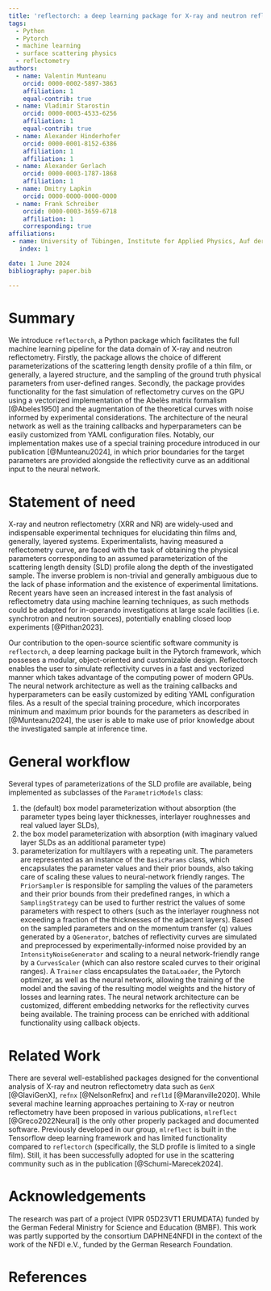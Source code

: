 ```yaml
---
title: 'reflectorch: a deep learning package for X-ray and neutron reflectometry'
tags:
  - Python
  - Pytorch
  - machine learning
  - surface scattering physics
  - reflectometry
authors:
  - name: Valentin Munteanu
    orcid: 0000-0002-5897-3863
    affiliation: 1
    equal-contrib: true
  - name: Vladimir Starostin
    orcid: 0000-0003-4533-6256
    affiliation: 1
    equal-contrib: true
  - name: Alexander Hinderhofer
    orcid: 0000-0001-8152-6386
    affiliation: 1
    affiliation: 1
  - name: Alexander Gerlach
    orcid: 0000-0003-1787-1868
    affiliation: 1
  - name: Dmitry Lapkin
    orcid: 0000-0000-0000-0000
  - name: Frank Schreiber
    orcid: 0000-0003-3659-6718
    affiliation: 1
    corresponding: true
affiliations:
 - name: University of Tübingen, Institute for Applied Physics, Auf der Morgenstelle 10, 72076 Tübingen, Germany
   index: 1

date: 1 June 2024
bibliography: paper.bib

---
```


# Summary

We introduce `reflectorch`, a Python package which facilitates the full machine learning pipeline for the data domain of X-ray and neutron reflectometry. Firstly, the package allows the choice of different parameterizations of the scattering length density profile of a thin film, or generally, a layered structure, and the sampling of the ground truth physical parameters from user-defined ranges. Secondly, the package provides functionality for the fast simulation of reflectometry curves on the GPU using a vectorized implementation of the Abelès matrix formalism [@Abeles1950] and the augmentation of the theoretical curves with noise informed by experimental considerations. The architecture of the neural network as well as the training callbacks and hyperparameters can be easily customized from YAML configuration files. Notably, our implementation makes use of a special training procedure introduced in our publication [@Munteanu2024], in which prior boundaries for the target parameters are provided alongside the reflectivity curve as an additional input to the neural network.


# Statement of need

X-ray and neutron reflectometry (XRR and NR) are widely-used and indispensable experimental techniques for elucidating thin films and, generally, layered systems. Experimentalists, having measured a reflectometry curve, are faced with the task of obtaining the physical parameters corresponding to an assumed parameterization of the scattering length density (SLD) profile along the depth of the investigated sample. The inverse problem is non-trivial and generally ambiguous due to the lack of phase information and the existence of experimental limitations. Recent years have seen an increased interest in the fast analysis of reflectometry data using machine learning techniques, as such methods could be adapted for in-operando investigations at large scale facilities (i.e. synchrotron and neutron sources), potentially enabling closed loop experiments [@Pithan2023]. 

Our contribution to the open-source scientific software community is `reflectorch`, a deep learning package built in the Pytorch framework, which posseses a modular, object-oriented and customizable design. Reflectorch enables the user to simulate reflectivity curves in a fast and vectorized manner which takes advantage of the computing power of modern GPUs. The neural network architecture as well as the training callbacks and hyperparameters can be easily customized by editing YAML configuration files. As a result of the special training procedure, which incorporates minimum and maximum prior bounds for the parameters as described in [@Munteanu2024], the user is able to make use of prior knowledge about the investigated sample at inference time.  

# General workflow

Several types of parameterizations of the SLD profile are available, being implemented as subclasses of the `ParametricModels` class: 
1. the (default) box model parameterization without absorption (the parameter types being layer thicknesses, interlayer roughnesses and real valued layer SLDs), 
2. the box model parameterization with absorption (with imaginary valued layer SLDs as an additional parameter type) 
3. parameterization for multilayers with a repeating unit. 
The parameters are represented as an instance of the `BasicParams` class, which encapsulates the parameter values and their prior bounds, also taking care of scaling these values to neural-network friendly ranges. The `PriorSampler` is responsible for sampling the values of the parameters and their prior bounds from their predefined ranges, in which a `SamplingStrategy` can be used to further restrict the values of some parameters with respect to others (such as the interlayer roughness not exceeding a fraction of the thicknesses of the adjacent layers). Based on the sampled parameters and on the momentum transfer (q) values generated by a `QGenerator`, batches of reflectivity curves are simulated and preprocessed by experimentally-informed noise provided by an `IntensityNoiseGenerator` and scaling to a neural network-friendly range by a `CurvesScaler` (which can also restore scaled curves to their original ranges). A `Trainer` class encapsulates the `DataLoader`, the Pytorch optimizer, as well as the neural network, allowing the training of the model and the saving of the resulting model weights and the history of losses and learning rates. The neural network architecture can be customized, different embedding networks for the reflectivity curves being available. The training process can be enriched with additional functionality using callback objects. 

# Related Work

There are several well-established packages designed for the conventional analysis of X-ray and neutron reflectometry data such as `GenX` [@GlaviGenX], `refnx` [@NelsonRefnx] and `refl1d` [@Maranville2020]. While several machine learning approaches pertaining to X-ray or neutron reflectometry have been proposed in various publications, `mlreflect` [@Greco2022Neural] is the only other properly packaged and documented software. Previously developed in our group, `mlreflect` is built in the Tensorflow deep learning framework and has limited functionality compared to `reflectorch` (specifically, the SLD profile is limited to a single film). Still, it has been successfully adopted for use in the scattering community such as in the publication [@Schumi-Marecek2024]. 


<!-- # Mathematics

Single dollars ($) are required for inline mathematics e.g. $f(x) = e^{\pi/x}$

Double dollars make self-standing equations:

$$\Theta(x) = \left\{\begin{array}{l}
0\textrm{ if } x < 0\cr
1\textrm{ else}
\end{array}\right.$$

You can also use plain \LaTeX for equations
\begin{equation}\label{eq:fourier}
\hat f(\omega) = \int_{-\infty}^{\infty} f(x) e^{i\omega x} dx
\end{equation}
and refer to \autoref{eq:fourier} from text.

# Citations

Citations to entries in paper.bib should be in
[rMarkdown](http://rmarkdown.rstudio.com/authoring_bibliographies_and_citations.html)
format.

If you want to cite a software repository URL (e.g. something on GitHub without a preferred
citation) then you can do it with the example BibTeX entry below for @fidgit.

For a quick reference, the following citation commands can be used:
- `@author:2001`  ->  "Author et al. (2001)"
- `[@author:2001]` -> "(Author et al., 2001)"
- `[@author1:2001; @author2:2001]` -> "(Author1 et al., 2001; Author2 et al., 2002)"

# Figures

Figures can be included like this:
![Caption for example figure.\label{fig:example}](figure.png)
and referenced from text using \autoref{fig:example}.

Figure sizes can be customized by adding an optional second parameter:
![Caption for example figure.](figure.png){ width=20% }' -->

# Acknowledgements

The research was part of a project (VIPR 05D23VT1 ERUMDATA) funded by the German Federal Ministry for Science and Education (BMBF). This work was partly supported by the consortium DAPHNE4NFDI in the context of the work of the NFDI e.V., funded by the German Research Foundation.

# References